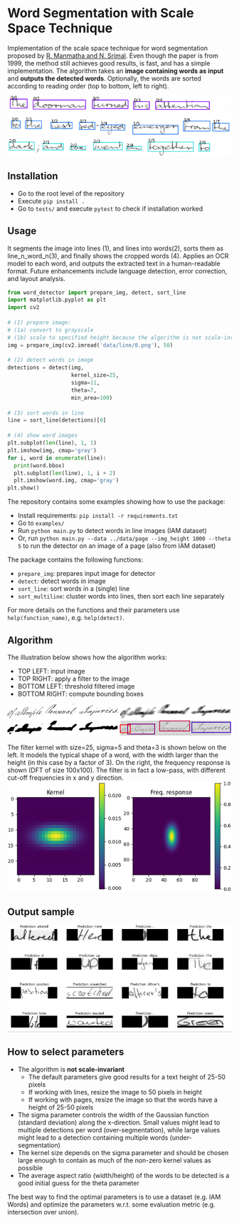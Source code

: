 # Word Segmentation with Scale Space Technique

Implementation of the scale space technique for word segmentation proposed by
[R. Manmatha and N. Srimal](http://ciir.cs.umass.edu/pubfiles/mm-27.pdf).
Even though the paper is from 1999, the method still achieves good results, is fast, and has a simple implementation.
The algorithm takes an **image containing words as input** and **outputs the detected words**.
Optionally, the words are sorted according to reading order (top to bottom, left to right).

![example](./doc/example.png)

## Installation

- Go to the root level of the repository
- Execute `pip install .`
- Go to `tests/` and execute `pytest` to check if installation worked

## Usage

It segments the image into lines (1), and lines into words(2), sorts them as line_n_word_n(3), and finally shows the cropped words (4). Applies an OCR model to each word, and outputs the extracted text in a human-readable format. Future enhancements include language detection, error correction, and layout analysis.

```python
from word_detector import prepare_img, detect, sort_line
import matplotlib.pyplot as plt
import cv2

# (1) prepare image:
# (1a) convert to grayscale
# (1b) scale to specified height because the algorithm is not scale-invariant
img = prepare_img(cv2.imread('data/line/0.png'), 50)

# (2) detect words in image
detections = detect(img,
                    kernel_size=25,
                    sigma=11,
                    theta=7,
                    min_area=100)

# (3) sort words in line
line = sort_line(detections)[0]

# (4) show word images
plt.subplot(len(line), 1, 1)
plt.imshow(img, cmap='gray')
for i, word in enumerate(line):
  print(word.bbox)
  plt.subplot(len(line), 1, i + 2)
  plt.imshow(word.img, cmap='gray')
plt.show()
```

The repository contains some examples showing how to use the package:

- Install requirements: `pip install -r requirements.txt`
- Go to `examples/`
- Run `python main.py` to detect words in line images (IAM dataset)
- Or, run `python main.py --data ../data/page --img_height 1000 --theta 5` to run the detector on an image of a page (also from IAM dataset)

The package contains the following functions:

- `prepare_img`: prepares input image for detector
- `detect`: detect words in image
- `sort_line`: sort words in a (single) line
- `sort_multiline`: cluster words into lines, then sort each line separately

For more details on the functions and their parameters use `help(function_name)`, e.g. `help(detect)`.

## Algorithm

The illustration below shows how the algorithm works:

- TOP LEFT: input image
- TOP RIGHT: apply a filter to the image
- BOTTOM LEFT: threshold filtered image
- BOTTOM RIGHT: compute bounding boxes

![illustration](./doc/illustration.png)

The filter kernel with size=25, sigma=5 and theta=3 is shown below on the left.
It models the typical shape of a word, with the width larger than the height (in this case by a factor of 3).
On the right, the frequency response is shown (DFT of size 100x100).
The filter is in fact a low-pass, with different cut-off frequencies in x and y direction.
![kernel](./doc/kernel.png)

## Output sample

![Screenshot](outputv1.png)

## How to select parameters

- The algorithm is **not scale-invariant**
  - The default parameters give good results for a text height of 25-50 pixels
  - If working with lines, resize the image to 50 pixels in height
  - If working with pages, resize the image so that the words have a height of 25-50 pixels
- The sigma parameter controls the width of the Gaussian function (standard deviation) along the x-direction. Small
  values might lead to multiple detections per word (over-segmentation), while large values might lead to a detection
  containing multiple words (under-segmentation)
- The kernel size depends on the sigma parameter and should be chosen large enough to contain as much of the non-zero
  kernel values as possible
- The average aspect ratio (width/height) of the words to be detected is a good initial guess for the theta parameter

The best way to find the optimal parameters is to use a dataset (e.g. IAM Words) and optimize the parameters w.r.t. some
evaluation metric (e.g. intersection over union).
